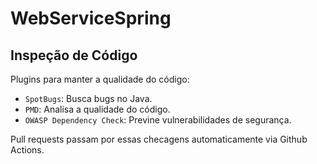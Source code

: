 # WebServiceSpring

## Inspeção de Código

Plugins para manter a qualidade do código:

- `SpotBugs`: Busca bugs no Java.
- `PMD`: Analisa a qualidade do código.
- `OWASP Dependency Check`: Previne vulnerabilidades de segurança.

Pull requests passam por essas checagens automaticamente via Github Actions.